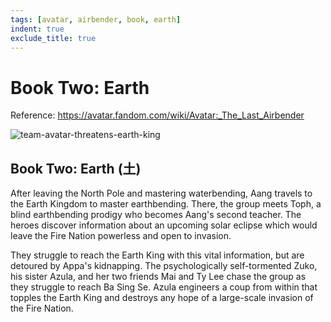 ```yaml
---
tags: [avatar, airbender, book, earth]
indent: true
exclude_title: true
---
```


# Book Two: Earth

Reference: https://avatar.fandom.com/wiki/Avatar:_The_Last_Airbender

![team-avatar-threatens-earth-king](https://static.wikia.nocookie.net/avatar/images/6/6b/Team_Avatar_threatens_the_Earth_King.png)

<!-- truncate -->

## Book Two: Earth (土)

After leaving the North Pole and mastering waterbending, Aang travels to the Earth Kingdom to master earthbending. There, the group meets Toph, a blind earthbending prodigy who becomes Aang's second teacher. The heroes discover information about an upcoming solar eclipse which would leave the Fire Nation powerless and open to invasion.

They struggle to reach the Earth King with this vital information, but are detoured by Appa's kidnapping. The psychologically self-tormented Zuko, his sister Azula, and her two friends Mai and Ty Lee chase the group as they struggle to reach Ba Sing Se. Azula engineers a coup from within that topples the Earth King and destroys any hope of a large-scale invasion of the Fire Nation.
